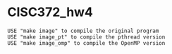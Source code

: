 # CISC372_hw4
    USE "make image" to compile the original program
    USE "make image_pt" to compile the pthread version
    USE "make image_omp" to compile the OpenMP version